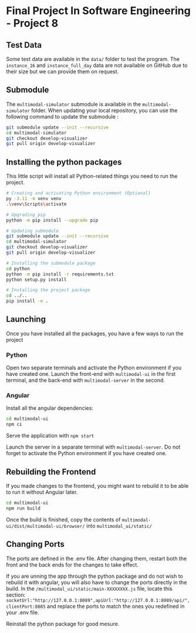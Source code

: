 # Final Project In Software Engineering - Project 8

## Test Data

Some test data are available in the `data/` folder to test the program. The `instance_16` and `instance_full_day` data are not available on GitHub due to their size but we can provide them on request.

## Submodule

The `multimodal-simulator` submodule is available in the `multimodal-simulator` folder. When updating your local repository, you can use the following command to update the submodule :

```bash
git submodule update --init --recursive
cd multimodal-simulator
git checkout develop-visualizer
git pull origin develop-visualizer
```

## Installing the python packages

This little script will install all Python-related things you need to run the project.

```bash
# Creating and activating Python environment (Optional)
py -3.11 -m venv venv
.\venv\Scripts\activate

# Upgrading pip
python -m pip install --upgrade pip

# Updating submodule
git submodule update --init --recursive
cd multimodal-simulator
git checkout develop-visualizer
git pull origin develop-visualizer

# Installing the submodule package
cd python
python -m pip install -r requirements.txt
python setup.py install

# Installing the project package
cd ../..
pip install -e .
```


## Launching 

Once you have installed all the packages, you have a few ways to run the project

### Python

Open two separate terminals and activate the Python environment if you have created one. Launch the front-end with `multimodal-ui` 
in the first terminal, and the back-end with `multimodal-server` in the second.

### Angular

Install all the angular dependencies:

```bash
cd multimodal-ui
npm ci
```

Serve the application with `npm start`

Launch the server in a separate terminal with `multimodal-server`. Do not forget to activate the Python environment if you have created one.


## Rebuilding the Frontend

If you made changes to the frontend, you might want to rebuild it to be able to run it without Angular later.

```bash
cd multimodal-ui
npm run build
```

Once the build is finished, copy the contents of `multimodal-ui/dist/multimodal-ui/browser/` into `multimodal_ui/static/`

## Changing Ports

The ports are defined in the .env file. After changing them, restart both the front and the back ends for the changes to take effect.

If you are unning the app through the python package and do not wish to rebuild it with angular, you will also have to change the ports directly in the build. 
In the `/multimodal_ui/static/main-XXXXXXXX.js` file, locate this section:
`socketUrl:"http://127.0.0.1:8089",apiUrl:"http://127.0.0.1:8089/api/",clientPort:8085`
and replace the ports to match the ones you redefined in your .env file.

Reinstall the python package for good mesure.
